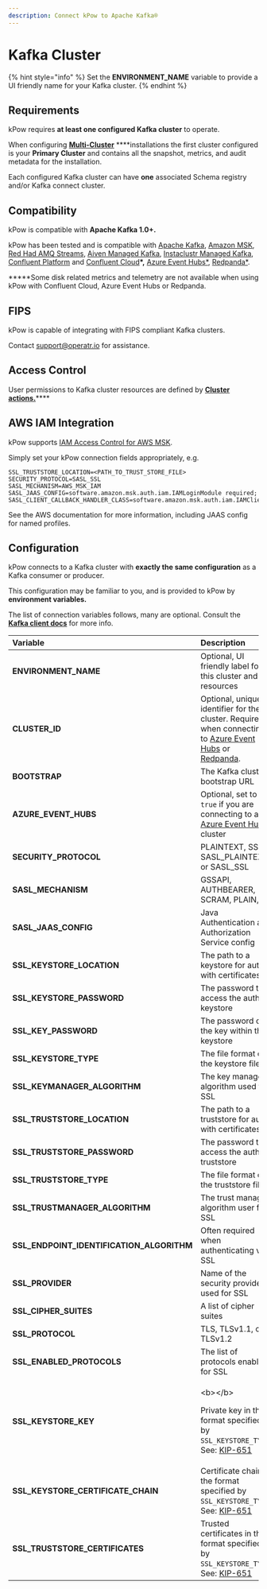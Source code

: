```yaml
---
description: Connect kPow to Apache Kafka®
---
```


# Kafka Cluster

{% hint style="info" %}
Set the **ENVIRONMENT\_NAME** variable to provide a UI friendly name for your Kafka cluster.
{% endhint %}

## Requirements

kPow requires **at least one configured Kafka cluster** to operate.

When configuring [**Multi-Cluster**](multi-cluster.md) ****installations the first cluster configured is your **Primary Cluster** and contains all the snapshot, metrics, and audit metadata for the installation.

Each configured Kafka cluster can have **one** associated Schema registry and/or Kafka connect cluster.

## Compatibility

kPow is compatible with **Apache Kafka 1.0+.**

kPow has been tested and is compatible with [Apache Kafka](https://kafka.apache.org/), [Amazon MSK](https://aws.amazon.com/msk/), [Red Had AMQ Streams](https://www.redhat.com/en/resources/amq-streams-datasheet), [Aiven Managed Kafka](https://aiven.io/kafka), [Instaclustr Managed Kafka](https://www.instaclustr.com/products/managed-apache-kafka/), [Confluent Platform](https://www.confluent.io/product/confluent-platform) and [Confluent Cloud](https://www.confluent.io/confluent-cloud)**\*,** [Azure Event Hubs\*](https://azure.microsoft.com/en-us/services/event-hubs/), [Redpanda\*](https://vectorized.io/redpanda).

**\***Some disk related metrics and telemetry are not available when using kPow with Confluent Cloud, Azure Event Hubs or Redpanda.

## FIPS

kPow is capable of integrating with FIPS compliant Kafka clusters.

Contact [support@operatr.io](mailto:support@operatr.io) for assistance.

## Access Control

User permissions to Kafka cluster resources are defined by [**Cluster actions.**](../authorization/overview.md#user-actions)\*\*\*\*

## **AWS IAM Integration**

kPow supports [IAM Access Control for AWS MSK](https://docs.aws.amazon.com/msk/latest/developerguide/iam-access-control.html).

Simply set your kPow connection fields appropriately, e.g.

```text
SSL_TRUSTSTORE_LOCATION=<PATH_TO_TRUST_STORE_FILE>
SECURITY_PROTOCOL=SASL_SSL
SASL_MECHANISM=AWS_MSK_IAM
SASL_JAAS_CONFIG=software.amazon.msk.auth.iam.IAMLoginModule required;
SASL_CLIENT_CALLBACK_HANDLER_CLASS=software.amazon.msk.auth.iam.IAMClientCallbackHandler
```

See the AWS documentation for more information, including JAAS config for named profiles.

## Configuration

kPow connects to a Kafka cluster with **exactly the same configuration** as a Kafka consumer or producer.

This configuration may be familiar to you, and is provided to kPow by **environment variables.**

The list of connection variables follows, many are optional. Consult the [**Kafka client docs**](https://kafka.apache.org/documentation/#adminclientconfigs) for more info.

<table>
  <thead>
    <tr>
      <th style="text-align:left"><b>Variable</b>
      </th>
      <th style="text-align:left">Description</th>
    </tr>
  </thead>
  <tbody>
    <tr>
      <td style="text-align:left"><b>ENVIRONMENT_NAME</b>
      </td>
      <td style="text-align:left">Optional, UI friendly label for this cluster and resources</td>
    </tr>
    <tr>
      <td style="text-align:left"><b>CLUSTER_ID</b>
      </td>
      <td style="text-align:left">Optional, unique identifier for the cluster. Required when connecting
        to <a href="azure-event-hubs.md">Azure Event Hubs</a> or <a href="redpanda.md">Redpanda</a>.</td>
    </tr>
    <tr>
      <td style="text-align:left"><b>BOOTSTRAP</b>
      </td>
      <td style="text-align:left">The Kafka cluster bootstrap URL</td>
    </tr>
    <tr>
      <td style="text-align:left"><b>AZURE_EVENT_HUBS</b>
      </td>
      <td style="text-align:left">Optional, set to <code>true</code> if you are connecting to an <a href="azure-event-hubs.md">Azure Event Hubs</a> cluster</td>
    </tr>
    <tr>
      <td style="text-align:left"><b>SECURITY_PROTOCOL</b>
      </td>
      <td style="text-align:left">PLAINTEXT, SSL, SASL_PLAINTEXT, or SASL_SSL</td>
    </tr>
    <tr>
      <td style="text-align:left"><b>SASL_MECHANISM</b>
      </td>
      <td style="text-align:left">GSSAPI, AUTHBEARER, SCRAM, PLAIN,</td>
    </tr>
    <tr>
      <td style="text-align:left"><b>SASL_JAAS_CONFIG</b>
      </td>
      <td style="text-align:left">Java Authentication and Authorization Service config</td>
    </tr>
    <tr>
      <td style="text-align:left"><b>SSL_KEYSTORE_LOCATION</b>
      </td>
      <td style="text-align:left">The path to a keystore for auth with certificates</td>
    </tr>
    <tr>
      <td style="text-align:left"><b>SSL_KEYSTORE_PASSWORD</b>
      </td>
      <td style="text-align:left">The password to access the auth keystore</td>
    </tr>
    <tr>
      <td style="text-align:left"><b>SSL_KEY_PASSWORD</b>
      </td>
      <td style="text-align:left">The password of the key within the keystore</td>
    </tr>
    <tr>
      <td style="text-align:left"><b>SSL_KEYSTORE_TYPE</b>
      </td>
      <td style="text-align:left">The file format of the keystore file</td>
    </tr>
    <tr>
      <td style="text-align:left"><b>SSL_KEYMANAGER_ALGORITHM</b>
      </td>
      <td style="text-align:left">The key manager algorithm used for SSL</td>
    </tr>
    <tr>
      <td style="text-align:left"><b>SSL_TRUSTSTORE_LOCATION</b>
      </td>
      <td style="text-align:left">The path to a truststore for auth with certificates</td>
    </tr>
    <tr>
      <td style="text-align:left"><b>SSL_TRUSTSTORE_PASSWORD</b>
      </td>
      <td style="text-align:left">The password to access the auth truststore</td>
    </tr>
    <tr>
      <td style="text-align:left"><b>SSL_TRUSTSTORE_TYPE</b>
      </td>
      <td style="text-align:left">The file format of the truststore file</td>
    </tr>
    <tr>
      <td style="text-align:left"><b>SSL_TRUSTMANAGER_ALGORITHM</b>
      </td>
      <td style="text-align:left">The trust manager algorithm user for SSL</td>
    </tr>
    <tr>
      <td style="text-align:left"><b>SSL_ENDPOINT_IDENTIFICATION_ALGORITHM</b>
      </td>
      <td style="text-align:left">Often required when authenticating via SSL</td>
    </tr>
    <tr>
      <td style="text-align:left"><b>SSL_PROVIDER</b>
      </td>
      <td style="text-align:left">Name of the security provider used for SSL</td>
    </tr>
    <tr>
      <td style="text-align:left"><b>SSL_CIPHER_SUITES</b>
      </td>
      <td style="text-align:left">A list of cipher suites</td>
    </tr>
    <tr>
      <td style="text-align:left"><b>SSL_PROTOCOL</b>
      </td>
      <td style="text-align:left">TLS, TLSv1.1, or TLSv1.2</td>
    </tr>
    <tr>
      <td style="text-align:left"><b>SSL_ENABLED_PROTOCOLS</b>
      </td>
      <td style="text-align:left">The list of protocols enabled for SSL</td>
    </tr>
    <tr>
      <td style="text-align:left"><b>SSL_KEYSTORE_KEY</b>
      </td>
      <td style="text-align:left">
        <p>&lt;b&gt;&lt;/b&gt;</p>
        <p>Private key in the format specified by <code>SSL_KEYSTORE_TYPE</code>.
          See: <a href="https://cwiki.apache.org/confluence/display/KAFKA/KIP-651+-+Support+PEM+format+for+SSL+certificates+and+private+key">KIP-651</a>
        </p>
      </td>
    </tr>
    <tr>
      <td style="text-align:left"><b>SSL_KEYSTORE_CERTIFICATE_CHAIN</b>
      </td>
      <td style="text-align:left">Certificate chain in the format specified by <code>SSL_KEYSTORE_TYPE</code>.
        See: <a href="https://cwiki.apache.org/confluence/display/KAFKA/KIP-651+-+Support+PEM+format+for+SSL+certificates+and+private+key">KIP-651</a>
      </td>
    </tr>
    <tr>
      <td style="text-align:left"><b>SSL_TRUSTSTORE_CERTIFICATES</b>
      </td>
      <td style="text-align:left">Trusted certificates in the format specified by <code>SSL_KEYSTORE_TYPE</code>.
        See: <a href="https://cwiki.apache.org/confluence/display/KAFKA/KIP-651+-+Support+PEM+format+for+SSL+certificates+and+private+key">KIP-651</a>
      </td>
    </tr>
  </tbody>
</table>

